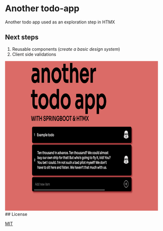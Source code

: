 # Another todo-app

Another todo app used as an exploration step in HTMX

## Next steps

1. Reusable components (*create a basic design system*)
2. Client side validations

<img src="./another-todo-app.png" height="491" width="803">
## License

[MIT](https://choosealicense.com/licenses/mit/)